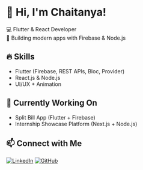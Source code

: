 # 👋 Hi, I'm Chaitanya!
💻 Flutter & React Developer  
🚀 Building modern apps with Firebase & Node.js  

## 🔥 Skills
- Flutter (Firebase, REST APIs, Bloc, Provider)
- React.js & Node.js
- UI/UX + Animation

## 🌱 Currently Working On
- Split Bill App (Flutter + Firebase)
- Internship Showcase Platform (Next.js + Node.js)

## 📫 Connect with Me
[![LinkedIn](https://img.shields.io/badge/LinkedIn-blue?style=for-the-badge&logo=linkedin)](https://linkedin.com/in/yourprofile)
[![GitHub](https://img.shields.io/badge/GitHub-black?style=for-the-badge&logo=github)](https://github.com/yourusername)
